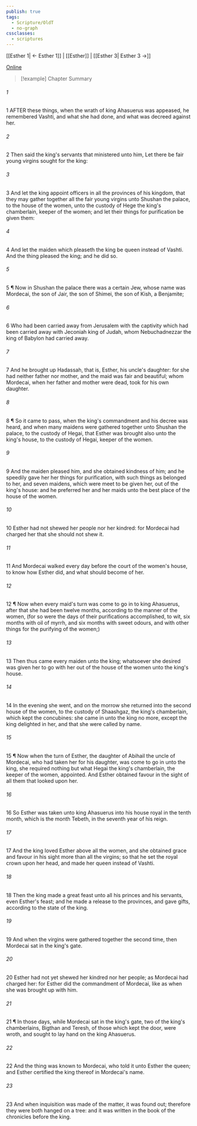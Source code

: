 ```yaml
---
publish: true
tags:
  - Scripture/OldT
  - no-graph
cssclasses:
  - scriptures
---
```

[[Esther 1| ← Esther 1]] | [[Esther]] | [[Esther 3| Esther 3 →]]

[Online](https://churchofjesuschrist.org/study/scriptures/ot/esth/2?lang=eng)

>[!example] Chapter Summary
>
###### 1
1 AFTER these things, when the wrath of king Ahasuerus was appeased, he remembered Vashti, and what she had done, and what was decreed against her.
###### 2
2 Then said the king's servants that ministered unto him, Let there be fair young virgins sought for the king:
###### 3
3 And let the king appoint officers in all the provinces of his kingdom, that they may gather together all the fair young virgins unto Shushan the palace, to the house of the women, unto the custody of Hege the king's chamberlain, keeper of the women; and let their things for purification be given them:
###### 4
4 And let the maiden which pleaseth the king be queen instead of Vashti.  And the thing pleased the king; and he did so.
###### 5
5 ¶ Now in Shushan the palace there was a certain Jew, whose name was Mordecai, the son of Jair, the son of Shimei, the son of Kish, a Benjamite;
###### 6
6 Who had been carried away from Jerusalem with the captivity which had been carried away with Jeconiah king of Judah, whom Nebuchadnezzar the king of Babylon had carried away.
###### 7
7 And he brought up Hadassah, that is, Esther, his uncle's daughter: for she had neither father nor mother, and the maid was fair and beautiful; whom Mordecai, when her father and mother were dead, took for his own daughter.
###### 8
8 ¶ So it came to pass, when the king's commandment and his decree was heard, and when many maidens were gathered together unto Shushan the palace, to the custody of Hegai, that Esther was brought also unto the king's house, to the custody of Hegai, keeper of the women.
###### 9
9 And the maiden pleased him, and she obtained kindness of him; and he speedily gave her her things for purification, with such things as belonged to her, and seven maidens, which were meet to be given her, out of the king's house: and he preferred her and her maids unto the best place of the house of the women.
###### 10
10 Esther had not shewed her people nor her kindred: for Mordecai had charged her that she should not shew it.
###### 11
11 And Mordecai walked every day before the court of the women's house, to know how Esther did, and what should become of her.
###### 12
12 ¶ Now when every maid's turn was come to go in to king Ahasuerus, after that she had been twelve months, according to the manner of the women, (for so were the days of their purifications accomplished, to wit, six months with oil of myrrh, and six months with sweet odours, and with other things for the purifying of the women;)
###### 13
13 Then thus came every maiden unto the king; whatsoever she desired was given her to go with her out of the house of the women unto the king's house.
###### 14
14 In the evening she went, and on the morrow she returned into the second house of the women, to the custody of Shaashgaz, the king's chamberlain, which kept the concubines: she came in unto the king no more, except the king delighted in her, and that she were called by name.
###### 15
15 ¶ Now when the turn of Esther, the daughter of Abihail the uncle of Mordecai, who had taken her for his daughter, was come to go in unto the king, she required nothing but what Hegai the king's chamberlain, the keeper of the women, appointed.  And Esther obtained favour in the sight of all them that looked upon her.
###### 16
16 So Esther was taken unto king Ahasuerus into his house royal in the tenth month, which is the month Tebeth, in the seventh year of his reign.
###### 17
17 And the king loved Esther above all the women, and she obtained grace and favour in his sight more than all the virgins; so that he set the royal crown upon her head, and made her queen instead of Vashti.
###### 18
18 Then the king made a great feast unto all his princes and his servants, even Esther's feast; and he made a release to the provinces, and gave gifts, according to the state of the king.
###### 19
19 And when the virgins were gathered together the second time, then Mordecai sat in the king's gate.
###### 20
20 Esther had not yet shewed her kindred nor her people; as Mordecai had charged her: for Esther did the commandment of Mordecai, like as when she was brought up with him.
###### 21
21 ¶ In those days, while Mordecai sat in the king's gate, two of the king's chamberlains, Bigthan and Teresh, of those which kept the door, were wroth, and sought to lay hand on the king Ahasuerus.
###### 22
22 And the thing was known to Mordecai, who told it unto Esther the queen; and Esther certified the king thereof in Mordecai's name.
###### 23
23 And when inquisition was made of the matter, it was found out; therefore they were both hanged on a tree: and it was written in the book of the chronicles before the king.



